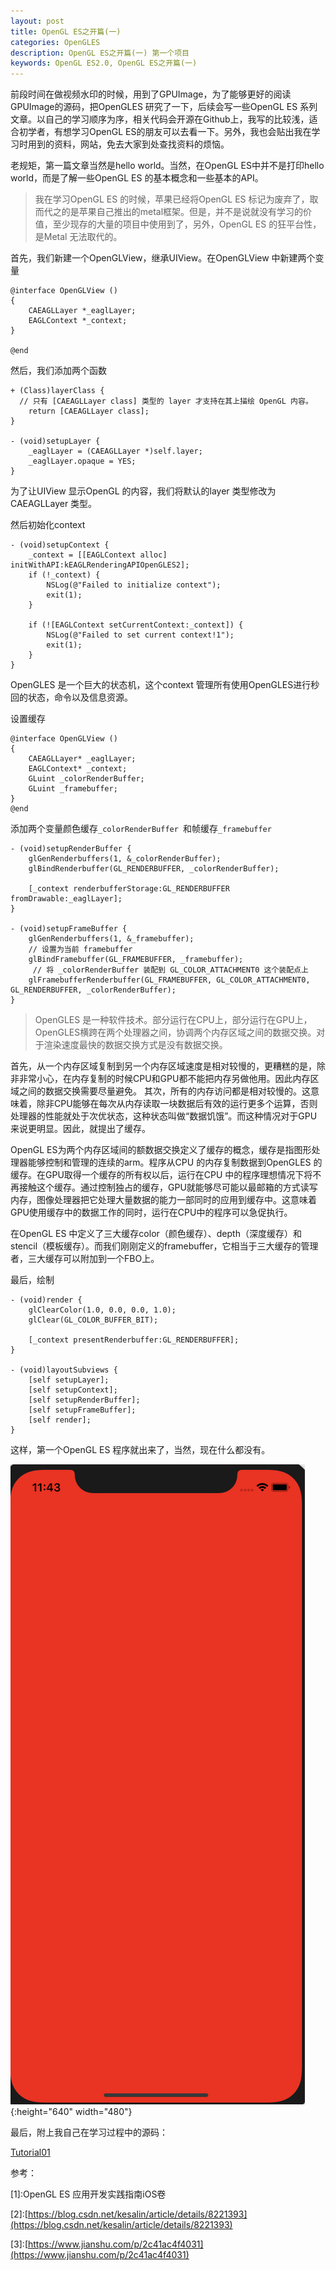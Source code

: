 ```yaml
---
layout: post   
title: OpenGL ES之开篇(一)  
categories: OpenGLES
description: OpenGL ES之开篇(一) 第一个项目
keywords: OpenGL ES2.0, OpenGL ES之开篇(一)
---
```


前段时间在做视频水印的时候，用到了GPUImage，为了能够更好的阅读GPUImage的源码，把OpenGLES 研究了一下，后续会写一些OpenGL ES 系列文章。以自己的学习顺序为序，相关代码会开源在Github上，我写的比较浅，适合初学者，有想学习OpenGL ES的朋友可以去看一下。另外，我也会贴出我在学习时用到的资料，网站，免去大家到处查找资料的烦恼。



老规矩，第一篇文章当然是hello world。当然，在OpenGL ES中并不是打印hello world，而是了解一些OpenGL ES 的基本概念和一些基本的API。
>我在学习OpenGL ES 的时候，苹果已经将OpenGL ES 标记为废弃了，取而代之的是苹果自己推出的metal框架。但是，并不是说就没有学习的价值，至少现存的大量的项目中使用到了，另外，OpenGL ES 的狂平台性，是Metal 无法取代的。



首先，我们新建一个OpenGLView，继承UIView。在OpenGLView 中新建两个变量

```
@interface OpenGLView ()
{
    CAEAGLLayer *_eaglLayer;
    EAGLContext *_context;
}

@end

```

然后，我们添加两个函数

```
+ (Class)layerClass {
  // 只有 [CAEAGLLayer class] 类型的 layer 才支持在其上描绘 OpenGL 内容。
    return [CAEAGLLayer class];
}

- (void)setupLayer {
    _eaglLayer = (CAEAGLLayer *)self.layer;
    _eaglLayer.opaque = YES;
}

```
为了让UIView 显示OpenGL 的内容，我们将默认的layer 类型修改为CAEAGLLayer 类型。

然后初始化context

```
- (void)setupContext {
    _context = [[EAGLContext alloc] initWithAPI:kEAGLRenderingAPIOpenGLES2];
    if (!_context) {
        NSLog(@"Failed to initialize context");
        exit(1);
    }
    
    if (![EAGLContext setCurrentContext:_context]) {
        NSLog(@"Failed to set current context!1");
        exit(1);
    }
}
```

OpenGLES 是一个巨大的状态机，这个context 管理所有使用OpenGLES进行秒回的状态，命令以及信息资源。

设置缓存

```
@interface OpenGLView ()
{
    CAEAGLLayer* _eaglLayer;
    EAGLContext* _context;
    GLuint _colorRenderBuffer;
    GLuint _framebuffer;
}
@end
```
添加两个变量颜色缓存`_colorRenderBuffer `和帧缓存`_framebuffer`

```
- (void)setupRenderBuffer {
    glGenRenderbuffers(1, &_colorRenderBuffer);
    glBindRenderbuffer(GL_RENDERBUFFER, _colorRenderBuffer);
    
    [_context renderbufferStorage:GL_RENDERBUFFER fromDrawable:_eaglLayer];
}

- (void)setupFrameBuffer {
    glGenRenderbuffers(1, &_framebuffer);
    // 设置为当前 framebuffer
    glBindFramebuffer(GL_FRAMEBUFFER, _framebuffer);
     // 将 _colorRenderBuffer 装配到 GL_COLOR_ATTACHMENT0 这个装配点上
    glFramebufferRenderbuffer(GL_FRAMEBUFFER, GL_COLOR_ATTACHMENT0, GL_RENDERBUFFER, _colorRenderBuffer);
}
```
>OpenGLES 是一种软件技术。部分运行在CPU上，部分运行在GPU上，OpenGLES横跨在两个处理器之间，协调两个内存区域之间的数据交换。对于渲染速度最快的数据交换方式是没有数据交换。

首先，从一个内存区域复制到另一个内存区域速度是相对较慢的，更糟糕的是，除非非常小心，在内存复制的时候CPU和GPU都不能把内存另做他用。因此内存区域之间的数据交换需要尽量避免。
其次，所有的内存访问都是相对较慢的。这意味着，除非CPU能够在每次从内存读取一块数据后有效的运行更多个运算，否则处理器的性能就处于次优状态，这种状态叫做“数据饥饿”。而这种情况对于GPU 来说更明显。因此，就提出了缓存。


OpenGL ES为两个内存区域间的额数据交换定义了缓存的概念，缓存是指图形处理器能够控制和管理的连续的arm。程序从CPU 的内存复制数据到OpenGLES 的缓存。在GPU取得一个缓存的所有权以后，运行在CPU 中的程序理想情况下将不再接触这个缓存。通过控制独占的缓存，GPU就能够尽可能以最邮箱的方式读写内存，图像处理器把它处理大量数据的能力一部同时的应用到缓存中。这意味着GPU使用缓存中的数据工作的同时，运行在CPU中的程序可以急促执行。

在OpenGL ES 中定义了三大缓存color（颜色缓存）、depth（深度缓存）和stencil（模板缓存）。而我们刚刚定义的framebuffer，它相当于三大缓存的管理者，三大缓存可以附加到一个FBO上。

最后，绘制

```
- (void)render {
    glClearColor(1.0, 0.0, 0.0, 1.0);
    glClear(GL_COLOR_BUFFER_BIT);
    
    [_context presentRenderbuffer:GL_RENDERBUFFER];
}

- (void)layoutSubviews {
    [self setupLayer];
    [self setupContext];
    [self setupRenderBuffer];
    [self setupFrameBuffer];
    [self render];
}
```

这样，第一个OpenGL ES 程序就出来了，当然，现在什么都没有。



![](/images/blog/OpenGLES/Tutorial01/ScreenShot20190707114303AM.png){:height="640" width="480"}


最后，附上我自己在学习过程中的源码：


[Tutorial01](https://github.com/heyonly/OpenGLES2.0/tree/master/Tutorial01)



参考：

[1]\:OpenGL ES 应用开发实践指南iOS卷



[2]\:[https://blog.csdn.net/kesalin/article/details/8221393](https://blog.csdn.net/kesalin/article/details/8221393)




[3]\:[https://www.jianshu.com/p/2c41ac4f4031](https://www.jianshu.com/p/2c41ac4f4031)



